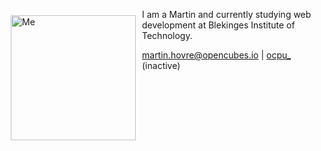 <style>
[alt='Me'] {
    height: 200px;
    float: left;
    margin: 10px;
}

.content {
    border-top: 1px solid #ddd;
}
</style>
![Me](img/me.jpg)

I am a Martin and currently studying web development at Blekinges Institute of Technology. 

[martin.hovre@opencubes.io](mailto:martin.hovre@opencubes.io) | [ocpu_](https://twitter.com/ocpu_) (inactive)